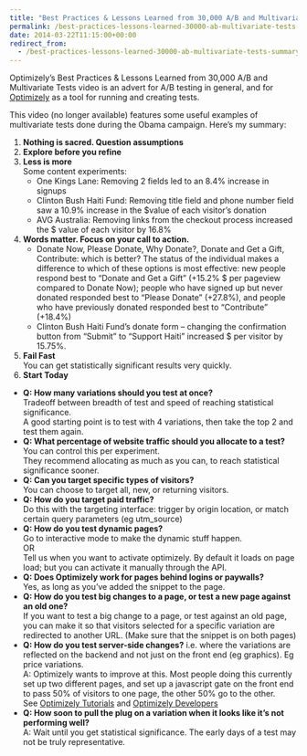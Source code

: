 ```yaml
---
title: "Best Practices & Lessons Learned from 30,000 A/B and Multivariate Tests – summary of Optimizely’s video"
permalink: /best-practices-lessons-learned-30000-ab-multivariate-tests-summary-optimizely-video
date: 2014-03-22T11:15:00+00:00
redirect_from:
  - /best-practices-lessons-learned-30000-ab-multivariate-tests-summary-optimizely-video/
---
```


Optimizely’s Best Practices & Lessons Learned from 30,000 A/B and Multivariate Tests video is an advert for A/B testing in general, and for [Optimizely](https://www.optimizely.com/) as a tool for running and creating tests.

This video (no longer available) features some useful examples of multivariate tests done during the Obama campaign. Here’s my summary:

1. **Nothing is sacred. Question assumptions**
2. **Explore before you refine**
3. **Less is more**  
   Some content experiments:  
   - One Kings Lane: Removing 2 fields led to an 8.4% increase in signups
   - Clinton Bush Haiti Fund: Removing title field and phone number field saw a 10.9% increase in the $value of each visitor’s donation
   - AVG Australia: Removing links from the checkout process increased the $ value of each visitor by 16.8%
4. **Words matter. Focus on your call to action.**  
   - Donate Now, Please Donate, Why Donate?, Donate and Get a Gift, Contribute: which is better? The status of the individual makes a difference to which of these options is most effective: new people respond best to “Donate and Get a Gift” (+15.2% $ per pageview compared to Donate Now); people who have signed up but never donated responded best to “Please Donate” (+27.8%), and people who have previously donated responded best to “Contribute” (+18.4%)
   - Clinton Bush Haiti Fund’s donate form – changing the confirmation button from “Submit” to “Support Haiti” increased $ per visitor by 15.75%.
5. **Fail Fast**  
   You can get statistically significant results very quickly.
6. **Start Today**

- **Q: How many variations should you test at once?**  
  Tradeoff between breadth of test and speed of reaching statistical significance.  
  A good starting point is to test with 4 variations, then take the top 2 and test them again.
- **Q: What percentage of website traffic should you allocate to a test?**  
  You can control this per experiment.  
  They recommend allocating as much as you can, to reach statistical significance sooner.
- **Q: Can you target specific types of visitors?**  
  You can choose to target all, new, or returning visitors.
- **Q: How do you target paid traffic?**  
  Do this with the targeting interface: trigger by origin location, or match certain query parameters (eg utm_source)
- **Q: How do you test dynamic pages?**  
  Go to interactive mode to make the dynamic stuff happen.  
  OR  
  Tell us when you want to activate optimizely. By default it loads on page load; but you can activate it manually through the API.
- **Q: Does Optimizely work for pages behind logins or paywalls?**  
  Yes, as long as you’ve added the snippet to the page.
- **Q: How do you test big changes to a page, or test a new page against an old one?**  
  If you want to test a big change to a page, or test against an old page, you can make it so that visitors selected for a specific variation are redirected to another URL. (Make sure that the snippet is on both pages)
- **Q: How do you test server-side changes?** i.e. where the variations are reflected on the backend and not just on the front end (eg graphics). Eg price variations.  
  A: Optimizely wants to improve at this. Most people doing this currently set up two different pages, and set up a javascript gate on the front end to pass 50% of visitors to one page, the other 50% go to the other.  
  See [Optimizely Tutorials](https://www.optimizely.com/docs/tutorials) and [Optimizely Developers](http://developers.optimizely.com/javascript/)
- **Q: How soon to pull the plug on a variation when it looks like it’s not performing well?**  
  A: Wait until you get statistical significance. The early days of a test may not be truly representative.